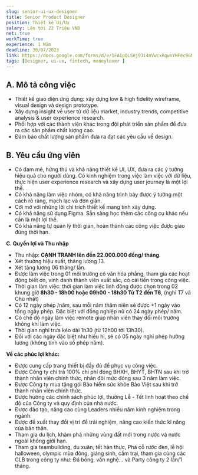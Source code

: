 ```yaml
---
slug: senior-ui-ux-designer
title: Senior Product Designer
position: Thiết kế Ui/Ux
salary: Lên tới 22 Triệu VNĐ
net: true
workTime: true
experience: 1 Năm
deadline: 30/07/2023
link: https://docs.google.com/forms/d/e/1FAIpQLSej9Ji4nVwcxRqwnYMFec9GMv3uYOpMD2vaskgfbVI4z3UjAA/viewform?usp=pp_url&entry.118037241=Ui/Ux+Designer
tags: [Designer, ui-ux, fintech, moneylover ]
---
```


## A. Mô tả công việc
- Thiết kế giao diện ứng dụng: xây dựng low & high fidelity wireframe, visual design và design prototype.
- Xây dựng insight về user từ dữ liệu market, industry trends, competitive analysis & user experience research.
- Phối hợp với các thành viên khác trong đội phát triển sản phẩm để đưa ra các sản phẩm chất lượng cao.
- Đảm bảo chất lượng sản phẩm đưa ra đạt các yêu cầu về design.
 
## B. Yêu cầu ứng viên
- Có đam mê, hứng thú và khả năng thiết kế UI, UX, đưa ra các ý tưởng hiệu quả cho người dùng. Có kinh nghiệm trong việc làm việc với dữ liệu, thực hiện user experience research và xây dựng user journey là một lợi thế.
- Có khả năng làm việc nhóm, có khả năng trình bày được ý tưởng một cách rõ ràng, mạch lạc và đơn giản.
- Cởi mở với những lời chỉ trích thiết kế mang tính xây dựng.
- Có khả năng sử dụng Figma. Sẵn sàng học thêm các công cụ khác nếu cần là một lợi thế.
- Có khả năng tự quản lý thời gian, hoàn thành các công việc được giao đúng thời hạn.

**C. Quyền lợi và Thu nhập**
- Thu nhập: **CẠNH TRANH lên đến 22.000.000 đồng/ tháng**.
- Xét thưởng hiệu suất, tháng lương 13.
- Xét tăng lương 06 tháng/ lần.
- Được làm việc trong 01 môi trường có văn hóa phẳng, tham gia các hoạt động biết ơn, vinh danh thành viên xuất sắc, có cải tiến trong công việc.
- Thời gian làm việc: thời gian làm việc linh động được chọn trong 02 khung giờ **8h30 - 18h00 hoặc 09h00 - 18h30 Từ T2 đến T6**, (nghỉ T7 và Chủ nhật)
- Có 12 ngày phép /năm, sau mỗi năm thâm niên sẽ được +1 ngày vào tổng ngày phép. Đặc biệt với đồng nghiệp nữ có 24 ngày phép/ năm.
- Có chế độ ngày làm việc remote giúp nhân viên thay đổi môi trường không khí làm việc.
- Thời gian nghỉ trưa kéo dài 1h30 (từ 12h00 tới 13h30).
- Đối với các ngày đặc biệt như hiếu hỉ, sẽ có 05 ngày nghỉ phép hưởng lương (không tính vào số phép năm).

**Về các phúc lợi khác:**
- Được cung cấp trang thiết bị đầy đủ để phục vụ công việc.
- Được Công ty chi trả 100% chi phí đóng BHXH, BHYT, BHTN sau khi trở thành nhân viên chính thức, nhân đôi mức đóng sau 3 năm làm việc.
- Được Công ty mua tặng gói Bảo hiểm sức khỏe Bảo Việt sau khi trở thành nhân viên chính thức.
- Được hưởng các chính sách phúc lợi, thưởng Lễ - Tết linh hoạt theo chế độ của Công ty và quy định của nhà nước.
- Được đào tạo, nâng cao cùng Leaders nhiều năm kinh nghiệm trong ngành.
- Được đề xuất thay đổi vị trí để trải nghiệm, nâng cao kiến thức kĩ năng của bản thân.
- Tham gia du lịch, khám phá những vùng đất mới trong nước và nước ngoài không giới hạn.
- Tham gia teambuilding, du xuân, tết hàn thực, Phá cỗ rước đèn, lễ hội halloween, olympic mùa đông, giáng sinh, cắm trại, tham gia cùng các CLB trong công ty như: Đá bóng, văn nghệ… và Party công ty 2 lần/1 tháng.
